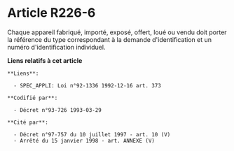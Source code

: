 # Article R226-6

Chaque appareil fabriqué, importé, exposé, offert, loué ou vendu doit porter la référence du type correspondant à la demande
d'identification et un numéro d'identification individuel.

**Liens relatifs à cet article**

	**Liens**:

	  - SPEC_APPLI: Loi n°92-1336 1992-12-16 art. 373

	**Codifié par**:

	  - Décret n°93-726 1993-03-29

	**Cité par**:

	  - Décret n°97-757 du 10 juillet 1997 - art. 10 (V)
	  - Arrêté du 15 janvier 1998 - art. ANNEXE (V)
